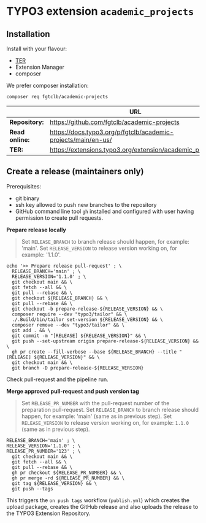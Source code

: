 # TYPO3 extension `academic_projects`

## Installation

Install with your flavour:

* [TER](https://extensions.typo3.org/extension/academic_projects/)
* Extension Manager
* composer

We prefer composer installation:
```bash
composer req fgtclb/academic-projects
```

|                  | URL                                                           |
|------------------|---------------------------------------------------------------|
| **Repository:**  | https://github.com/fgtclb/academic-projects                   |
| **Read online:** | https://docs.typo3.org/p/fgtclb/academic-projects/main/en-us/ |
| **TER:**         | https://extensions.typo3.org/extension/academic_projects/     |


## Create a release (maintainers only)

Prerequisites:

* git binary
* ssh key allowed to push new branches to the repository
* GitHub command line tool `gh` installed and configured with user having permission to create pull requests.

**Prepare release locally**

> Set `RELEASE_BRANCH` to branch release should happen, for example: 'main'.
> Set `RELEASE_VERSION` to release version working on, for example: '1.1.0'.

```shell
echo '>> Prepare release pull-request' ; \
  RELEASE_BRANCH='main' ; \
  RELEASE_VERSION='1.1.0' ; \
  git checkout main && \
  git fetch --all && \
  git pull --rebase && \
  git checkout ${RELEASE_BRANCH} && \
  git pull --rebase && \
  git checkout -b prepare-release-${RELEASE_VERSION} && \
  composer require --dev "typo3/tailor" && \
  ./.Build/bin/tailor set-version ${RELEASE_VERSION} && \
  composer remove --dev "typo3/tailor" && \
  git add . && \
  git commit -m "[RELEASE] ${RELEASE_VERSION}" && \
  git push --set-upstream origin prepare-release-${RELEASE_VERSION} && \
  gh pr create --fill-verbose --base ${RELEASE_BRANCH} --title "[RELEASE] ${RELEASE_VERSION}" && \
  git checkout main && \
  git branch -D prepare-release-${RELEASE_VERSION}
```

Check pull-request and the pipeline run.

**Merge approved pull-request and push version tag**

> Set `RELEASE_PR_NUMBER` with the pull-request number of the preparation pull-request.
> Set `RELEASE_BRANCH` to branch release should happen, for example: 'main' (same as in previous step).
> Set `RELEASE_VERSION` to release version working on, for example: `1.1.0` (same as in previous step).

```shell
RELEASE_BRANCH='main' ; \
RELEASE_VERSION='1.1.0' ; \
RELEASE_PR_NUMBER='123' ; \
  git checkout main && \
  git fetch --all && \
  git pull --rebase && \
  gh pr checkout ${RELEASE_PR_NUMBER} && \
  gh pr merge -rd ${RELEASE_PR_NUMBER} && \
  git tag ${RELEASE_VERSION} && \
  git push --tags
```

This triggers the `on push tags` workflow (`publish.yml`) which creates the upload package,
creates the GitHub release and also uploads the release to the TYPO3 Extension Repository.
